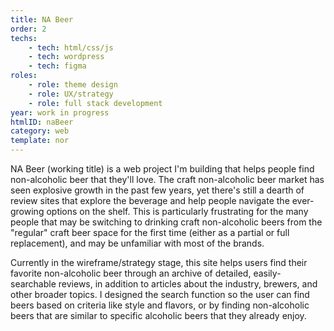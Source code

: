 ```yaml
---
title: NA Beer
order: 2
techs:
    - tech: html/css/js
    - tech: wordpress
    - tech: figma
roles:
    - role: theme design
    - role: UX/strategy
    - role: full stack development
year: work in progress
htmlID: naBeer
category: web
template: nor
---
```

NA Beer (working title) is a web project I'm building that helps people find non-alcoholic beer that they'll love. The craft non-alcoholic beer market has seen explosive growth in the past few years, yet there's still a dearth of review sites that explore the beverage and help people navigate the ever-growing options on the shelf. This is particularly frustrating for the many people that may be switching to drinking craft non-alcoholic beers from the "regular" craft beer space for the first time (either as a partial or full replacement), and may be unfamiliar with most of the brands.

Currently in the wireframe/strategy stage, this site helps users find their favorite non-alcoholic beer through an archive of detailed, easily-searchable reviews, in addition to articles about the industry, brewers, and other broader topics. I designed the search function so the user can find beers based on criteria like style and flavors, or by finding non-alcoholic beers that are similar to specific alcoholic beers that they already enjoy.
